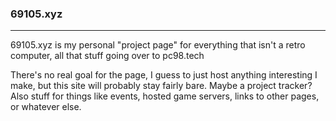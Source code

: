 ### 69105.xyz
---
69105.xyz is my personal "project page" for everything that isn't a retro computer, all that stuff going over to pc98.tech

There's no real goal for the page, I guess to just host anything interesting I make, but this site will probably stay fairly bare. Maybe a project tracker? Also stuff for things like events, hosted game servers, links to other pages, or whatever else.
